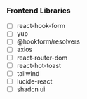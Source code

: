 ### Frontend Libraries

- [ ] react-hook-form
- [ ] yup
- [ ] @hookform/resolvers
- [ ] axios
- [ ] react-router-dom
- [ ] react-hot-toast
- [ ] tailwind
- [ ] lucide-react
- [ ] shadcn ui